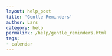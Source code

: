 ```yaml
---
layout: help_post
title: 'Gentle Reminders'
author: Lars
category: help
permalink: /help/gentle_reminders.html
tags:
- calendar
---
```


